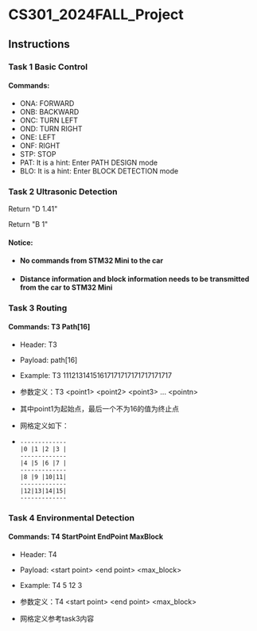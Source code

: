 # CS301_2024FALL_Project

## Instructions

### Task 1 Basic Control

#### Commands:

 -   ONA:	FORWARD
 -   ONB:    BACKWARD
 -   ONC:    TURN LEFT
 -   OND:    TURN RIGHT
 -   ONE:     LEFT
 -   ONF:     RIGHT
 -   STP:      STOP
 -   PAT:      It is a hint: Enter PATH DESIGN mode
 -   BLO:     It is a hint:  Enter BLOCK  DETECTION mode

### Task 2 Ultrasonic Detection

Return "D 1.41"

Return "B 1"

#### Notice:

- #### **No commands** from STM32 Mini to the car

- #### **Distance information**  and  **block information** needs to be transmitted from the car to STM32 Mini

### Task 3 Routing

#### Commands:  T3 Path[16]

- Header: T3

- Payload: path[16]

- Example: T3 11121314151617171717171717171717

- 参数定义：T3  \<point1\> \<point2\> \<point3\> ... \<pointn\>

- 其中point1为起始点，最后一个不为16的值为终止点

- 网格定义如下：

- ```
  -------------
  |0 |1 |2 |3 |
  -------------
  |4 |5 |6 |7 |
  -------------
  |8 |9 |10|11|
  -------------
  |12|13|14|15|
  -------------
  ```

  

### Task 4 Environmental Detection

#### Commands: T4  StartPoint  EndPoint MaxBlock

- Header: T4

- Payload: \<start point\> \<end point\> <max_block>

- Example: T4 5 12 3

- 参数定义：T4 <start point\> \<end point\> <max_block>

- 网格定义参考task3内容

  



